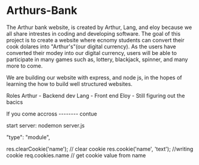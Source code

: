 # Arthurs-Bank
The Arthur bank website, is created by Arthur, Lang, and eloy because we all share intrestes in coding and developing software.
The goal of this project is to create a website where ecnomy students can convert their cook dolares into "Arthur's"(our digital currency).
As the users have converted their modey into our digital currency, users will be able to participate in many games such as, lottery, blackjack, spinner, and many more to come.

We are building our website with express, and node js, in the hopes of learning the how to build well structured websites.

Roles
Arthur - Backend dev
Lang - Front end
Eloy - Still figuring out the bacics

If you come accross -------- contue

start server: nodemon server.js


"type": "module",

res.clearCookie('name'); // clear cookie
res.cookie('name', 'text'); //writing cookie
req.cookies.name // get cookie value from name
